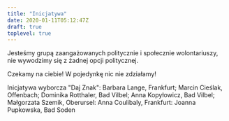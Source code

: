 ```yaml
---
title: "Inicjatywa"
date: 2020-01-11T05:12:47Z
draft: true
toplevel: true
---
```


Jesteśmy grupą zaangażowanych politycznie i społecznie wolontariuszy, 
nie wywodzimy się z żadnej opcji politycznej.

Czekamy na ciebie!  W pojedynkę nic nie zdziałamy!

Inicjatywa wyborcza "Daj Znak": Barbara Lange, Frankfurt; Marcin Cieślak, Offenbach; Dominika Rotthaler, Bad Vilbel; Anna Kopyłowicz, Bad Vilbel; Małgorzata Szemik, Oberursel: Anna Coulibaly, Frankfurt: Joanna Pupkowska, Bad Soden
